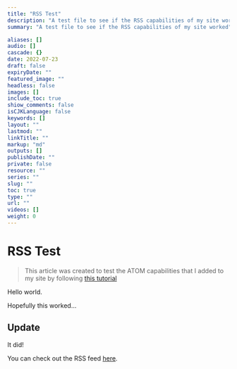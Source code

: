 ```yaml
---
title: "RSS Test"
description: "A test file to see if the RSS capabilities of my site worked"
summary: "A test file to see if the RSS capabilities of my site worked"

aliases: []
audio: []
cascade: {}
date: 2022-07-23
draft: false
expiryDate: ""
featured_image: ""
headless: false
images: []
include_toc: true
shiow_comments: false
isCJKLanguage: false
keywords: []
layout: ""
lastmod: ""
linkTitle: ""
markup: "md"
outputs: []
publishDate: ""
private: false
resource: ""
series: ""
slug: ""
toc: true
type: ""
url: ""
videos: []
weight: 0
---
```


# RSS Test

> This article was created to test the ATOM capabilities that I added to my site by following [this tutorial](https://rimdev.io/creating-rss-feeds-using-hugo/)

Hello world.

Hopefully this worked...

## Update

It did!

You can check out the RSS feed [here](https://nsynovic.dev/feed.xml).
